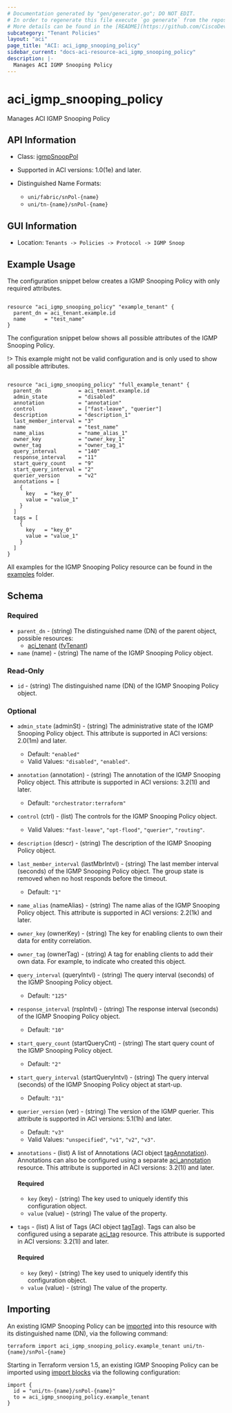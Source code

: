 ```yaml
---
# Documentation generated by "gen/generator.go"; DO NOT EDIT.
# In order to regenerate this file execute `go generate` from the repository root.
# More details can be found in the [README](https://github.com/CiscoDevNet/terraform-provider-aci/blob/master/README.md).
subcategory: "Tenant Policies"
layout: "aci"
page_title: "ACI: aci_igmp_snooping_policy"
sidebar_current: "docs-aci-resource-aci_igmp_snooping_policy"
description: |-
  Manages ACI IGMP Snooping Policy
---
```


# aci_igmp_snooping_policy #

Manages ACI IGMP Snooping Policy



## API Information ##

* Class: [igmpSnoopPol](https://pubhub.devnetcloud.com/media/model-doc-latest/docs/app/index.html#/objects/igmpSnoopPol/overview)

* Supported in ACI versions: 1.0(1e) and later.

* Distinguished Name Formats:
  - `uni/fabric/snPol-{name}`
  - `uni/tn-{name}/snPol-{name}`

## GUI Information ##

* Location: `Tenants -> Policies -> Protocol -> IGMP Snoop`

## Example Usage ##

The configuration snippet below creates a IGMP Snooping Policy with only required attributes.

```hcl

resource "aci_igmp_snooping_policy" "example_tenant" {
  parent_dn = aci_tenant.example.id
  name      = "test_name"
}

```
The configuration snippet below shows all possible attributes of the IGMP Snooping Policy.

!> This example might not be valid configuration and is only used to show all possible attributes.

```hcl

resource "aci_igmp_snooping_policy" "full_example_tenant" {
  parent_dn            = aci_tenant.example.id
  admin_state          = "disabled"
  annotation           = "annotation"
  control              = ["fast-leave", "querier"]
  description          = "description_1"
  last_member_interval = "3"
  name                 = "test_name"
  name_alias           = "name_alias_1"
  owner_key            = "owner_key_1"
  owner_tag            = "owner_tag_1"
  query_interval       = "140"
  response_interval    = "11"
  start_query_count    = "9"
  start_query_interval = "2"
  querier_version      = "v2"
  annotations = [
    {
      key   = "key_0"
      value = "value_1"
    }
  ]
  tags = [
    {
      key   = "key_0"
      value = "value_1"
    }
  ]
}

```

All examples for the IGMP Snooping Policy resource can be found in the [examples](https://github.com/CiscoDevNet/terraform-provider-aci/tree/master/examples/resources/aci_igmp_snooping_policy) folder.

## Schema ##

### Required ###

* `parent_dn` - (string) The distinguished name (DN) of the parent object, possible resources:
  - [aci_tenant](https://registry.terraform.io/providers/CiscoDevNet/aci/latest/docs/resources/tenant) ([fvTenant](https://pubhub.devnetcloud.com/media/model-doc-latest/docs/app/index.html#/objects/fvTenant/overview))
* `name` (name) - (string) The name of the IGMP Snooping Policy object.

### Read-Only ###

* `id` - (string) The distinguished name (DN) of the IGMP Snooping Policy object.

### Optional ###

* `admin_state` (adminSt) - (string) The administrative state of the IGMP Snooping Policy object. This attribute is supported in ACI versions: 2.0(1m) and later.
  - Default: `"enabled"`
  - Valid Values: `"disabled"`, `"enabled"`.
* `annotation` (annotation) - (string) The annotation of the IGMP Snooping Policy object. This attribute is supported in ACI versions: 3.2(1l) and later.
  - Default: `"orchestrator:terraform"`
* `control` (ctrl) - (list) The controls for the IGMP Snooping Policy object.
  - Valid Values: `"fast-leave"`, `"opt-flood"`, `"querier"`, `"routing"`.
* `description` (descr) - (string) The description of the IGMP Snooping Policy object.
* `last_member_interval` (lastMbrIntvl) - (string) The last member interval (seconds) of the IGMP Snooping Policy object. The group state is removed when no host responds before the timeout.
  - Default: `"1"`
* `name_alias` (nameAlias) - (string) The name alias of the IGMP Snooping Policy object. This attribute is supported in ACI versions: 2.2(1k) and later.
* `owner_key` (ownerKey) - (string) The key for enabling clients to own their data for entity correlation.
* `owner_tag` (ownerTag) - (string) A tag for enabling clients to add their own data. For example, to indicate who created this object.
* `query_interval` (queryIntvl) - (string) The query interval (seconds) of the IGMP Snooping Policy object.
  - Default: `"125"`
* `response_interval` (rspIntvl) - (string) The response interval (seconds) of the IGMP Snooping Policy object.
  - Default: `"10"`
* `start_query_count` (startQueryCnt) - (string) The start query count of the IGMP Snooping Policy object.
  - Default: `"2"`
* `start_query_interval` (startQueryIntvl) - (string) The query interval (seconds) of the IGMP Snooping Policy object at start-up.
  - Default: `"31"`
* `querier_version` (ver) - (string) The version of the IGMP querier. This attribute is supported in ACI versions: 5.1(1h) and later.
  - Default: `"v3"`
  - Valid Values: `"unspecified"`, `"v1"`, `"v2"`, `"v3"`.
* `annotations` - (list) A list of Annotations (ACI object [tagAnnotation](https://pubhub.devnetcloud.com/media/model-doc-latest/docs/app/index.html#/objects/tagAnnotation/overview)). Annotations can also be configured using a separate [aci_annotation](https://registry.terraform.io/providers/CiscoDevNet/aci/latest/docs/resources/annotation) resource. This attribute is supported in ACI versions: 3.2(1l) and later.
  #### Required ####
  
    * `key` (key) - (string) The key used to uniquely identify this configuration object.
    * `value` (value) - (string) The value of the property.
* `tags` - (list) A list of Tags (ACI object [tagTag](https://pubhub.devnetcloud.com/media/model-doc-latest/docs/app/index.html#/objects/tagTag/overview)). Tags can also be configured using a separate [aci_tag](https://registry.terraform.io/providers/CiscoDevNet/aci/latest/docs/resources/tag) resource. This attribute is supported in ACI versions: 3.2(1l) and later.
  #### Required ####
  
    * `key` (key) - (string) The key used to uniquely identify this configuration object.
    * `value` (value) - (string) The value of the property.

## Importing

An existing IGMP Snooping Policy can be [imported](https://www.terraform.io/docs/import/index.html) into this resource with its distinguished name (DN), via the following command:

```
terraform import aci_igmp_snooping_policy.example_tenant uni/tn-{name}/snPol-{name}
```

Starting in Terraform version 1.5, an existing IGMP Snooping Policy can be imported
using [import blocks](https://developer.hashicorp.com/terraform/language/import) via the following configuration:

```
import {
  id = "uni/tn-{name}/snPol-{name}"
  to = aci_igmp_snooping_policy.example_tenant
}
```
